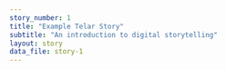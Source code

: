 ```yaml
---
story_number: 1
title: "Example Telar Story"
subtitle: "An introduction to digital storytelling"
layout: story
data_file: story-1
---
```


